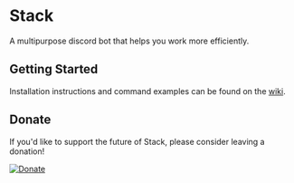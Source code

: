 # Stack
A multipurpose discord bot that helps you work more efficiently.

## Getting Started
Installation instructions and command examples can be found on the [wiki](https://github.com/DDynamic/Stack/wiki).

## Donate
If you'd like to support the future of Stack, please consider leaving a donation!

[![Donate](https://www.paypalobjects.com/en_US/i/btn/btn_donateCC_LG.gif)](https://www.paypal.com/cgi-bin/webscr?cmd=_donations&business=tstbest@gmail.com&lc=US&item_name=Stack+Bot+Donation&cn=&currency_code=USD&bn=PP-DonationsBF:btn_donateCC_LG.gif:NonHosted)
